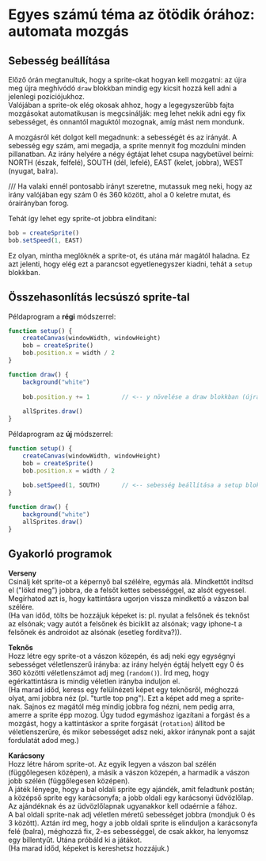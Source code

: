 # Egyes számú téma az ötödik órához: automata mozgás

## Sebesség beállítása

Előző órán megtanultuk, hogy a sprite-okat hogyan kell mozgatni: az újra meg újra meghívódó `draw` blokkban mindig egy kicsit hozzá kell adni a jelenlegi pozíciójukhoz.  
Valójában a sprite-ok elég okosak ahhoz, hogy a legegyszerűbb fajta mozgásokat automatikusan is megcsinálják: meg lehet nekik adni egy fix sebességet, és onnantól maguktól mozognak, amíg mást nem mondunk.  

A mozgásról két dolgot kell megadnunk: a sebességét és az irányát. A sebesség egy szám, ami megadja, a sprite mennyit fog mozdulni minden pillanatban. Az irány helyére a négy égtájat lehet csupa nagybetűvel beírni: NORTH (észak, felfelé), SOUTH (dél, lefelé), EAST (kelet, jobbra), WEST (nyugat, balra).  

/// Ha valaki ennél pontosabb irányt szeretne, mutassuk meg neki, hogy az irány valójában egy szám 0 és 360 között, ahol a 0 keletre mutat, és órairányban forog.  

Tehát így lehet egy sprite-ot jobbra elindítani:  
```JavaScript
bob = createSprite()
bob.setSpeed(1, EAST)
``` 

Ez olyan, mintha meglöknék a sprite-ot, és utána már magától haladna. Ez azt jelenti, hogy elég ezt a parancsot egyetlenegyszer kiadni, tehát a `setup` blokkban.  

## Összehasonlítás lecsúszó sprite-tal

Példaprogram a __régi__ módszerrel:  
```JavaScript
function setup() {
    createCanvas(windowWidth, windowHeight)
    bob = createSprite()
    bob.position.x = width / 2
}

function draw() {
    background("white")
    
    bob.position.y += 1         // <-- y növelése a draw blokkban (újra meg újra)
    
    allSprites.draw()
}
```

Példaprogram az __új__ módszerrel:
```JavaScript
function setup() {
    createCanvas(windowWidth, windowHeight)
    bob = createSprite()
    bob.position.x = width / 2
    
    bob.setSpeed(1, SOUTH)      // <-- sebesség beállítása a setup blokkban (egyszer)
}

function draw() {
    background("white")
    allSprites.draw()
}
```

## Gyakorló programok

__Verseny__  
Csinálj két sprite-ot a képernyő bal szélélre, egymás alá. Mindkettőt indítsd el ("lökd meg") jobbra, de a felsőt kettes sebességgel, az alsót egyessel. Megírhatod azt is, hogy kattintásra ugorjon vissza mindkettő a vászon bal szélére.  
(Ha van időd, tölts be hozzájuk képeket is: pl. nyulat a felsőnek és teknőst az elsónak; vagy autót a felsőnek és biciklit az alsónak; vagy iphone-t a felsőnek és androidot az alsónak (esetleg fordítva?)).  

__Teknős__  
Hozz létre egy sprite-ot a vászon közepén, és adj neki egy egységnyi sebességet véletlenszerű irányba: az irány helyén égtáj helyett egy 0 és 360 közötti véletlenszámot adj meg (`random()`). Írd meg, hogy egérkattintásra is mindig véletlen irányba induljon el.  
(Ha marad időd, keress egy felülnézeti képet egy teknősről, méghozzá olyat, ami jobbra néz (pl. "turtle top png"). Ezt a képet add meg a sprite-nak. Sajnos ez magától még mindig jobbra fog nézni, nem pedig arra, amerre a sprite épp mozog. Úgy tudod egymáshoz igazítani a forgást és a mozgást, hogy a kattintáskor a sprite forgását (`rotation`) állítod be véletlenszerűre, és mikor sebességet adsz neki, akkor iránynak pont a saját fordulatát adod meg.)    

__Karácsony__  
Hozz létre három sprite-ot. Az egyik legyen a vászon bal szélén (függőlegesen középen), a másik a vászon közepén, a harmadik a vászon jobb szélén (függőlegesen középen).  
A játék lényege, hogy a bal oldali sprite egy ajándék, amit feladtunk postán; a középső sprite egy karácsonyfa; a jobb oldali egy karácsonyi üdvözlőlap. Az ajándéknak és az üdvözlőlapnak ugyanakkor kell odaérnie a fához.  
A bal oldali sprite-nak adj véletlen méretű sebességet jobbra (mondjuk 0 és 3 között). Aztán írd meg, hogy a jobb oldali sprite is elinduljon a karácsonyfa felé (balra), méghozzá fix, 2-es sebességgel, de csak akkor, ha lenyomsz egy billentyűt. Utána próbáld ki a játákot.  
(Ha marad időd, képeket is kereshetsz hozzájuk.)  
